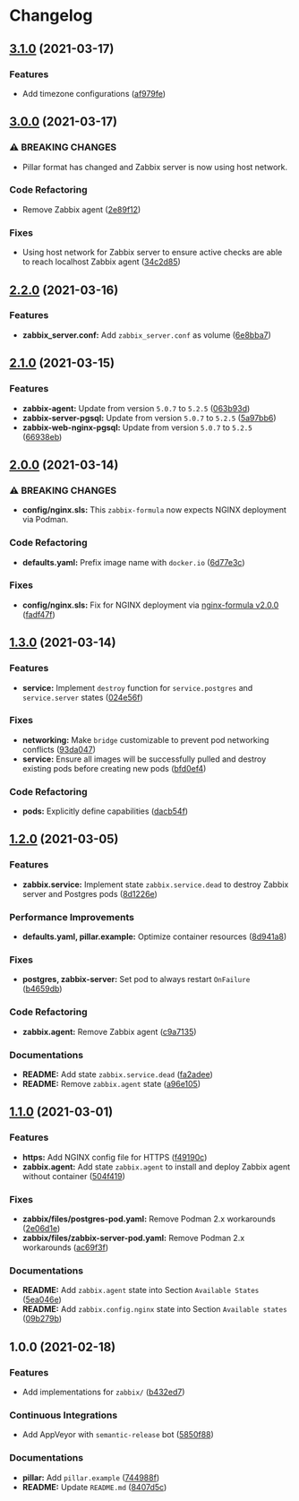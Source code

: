 # Changelog

## [3.1.0](https://github.com/extra2000/zabbix-formula/compare/v3.0.0...v3.1.0) (2021-03-17)


### Features

* Add timezone configurations ([af979fe](https://github.com/extra2000/zabbix-formula/commit/af979fef57e235b7df49fe56c29239377ddc5b37))

## [3.0.0](https://github.com/extra2000/zabbix-formula/compare/v2.2.0...v3.0.0) (2021-03-17)


### ⚠ BREAKING CHANGES

* Pillar format has changed and Zabbix server is now using host network.

### Code Refactoring

* Remove Zabbix agent ([2e89f12](https://github.com/extra2000/zabbix-formula/commit/2e89f126ad63f29858dcd2692136cec4b5845a26))


### Fixes

* Using host network for Zabbix server to ensure active checks are able to reach localhost Zabbix agent ([34c2d85](https://github.com/extra2000/zabbix-formula/commit/34c2d856a30f7d3081fa9ce27d48a0b279d04d63))

## [2.2.0](https://github.com/extra2000/zabbix-formula/compare/v2.1.0...v2.2.0) (2021-03-16)


### Features

* **zabbix_server.conf:** Add `zabbix_server.conf` as volume ([6e8bba7](https://github.com/extra2000/zabbix-formula/commit/6e8bba7f956a7b5ff46c30df528fd64e79efe95d))

## [2.1.0](https://github.com/extra2000/zabbix-formula/compare/v2.0.0...v2.1.0) (2021-03-15)


### Features

* **zabbix-agent:** Update from version `5.0.7` to `5.2.5` ([063b93d](https://github.com/extra2000/zabbix-formula/commit/063b93d757c0d6847d38db81b2c21272c0232f40))
* **zabbix-server-pgsql:** Update from version `5.0.7` to `5.2.5` ([5a97bb6](https://github.com/extra2000/zabbix-formula/commit/5a97bb67b436dbc9307f0b686efade889075392f))
* **zabbix-web-nginx-pgsql:** Update from version `5.0.7` to `5.2.5` ([66938eb](https://github.com/extra2000/zabbix-formula/commit/66938eb192b4c3b81bd023b415d0de357e4140ce))

## [2.0.0](https://github.com/extra2000/zabbix-formula/compare/v1.3.0...v2.0.0) (2021-03-14)


### ⚠ BREAKING CHANGES

* **config/nginx.sls:** This `zabbix-formula` now expects NGINX deployment via Podman.

### Code Refactoring

* **defaults.yaml:** Prefix image name with `docker.io` ([6d77e3c](https://github.com/extra2000/zabbix-formula/commit/6d77e3c7a50ab7d9d4b9173f954b344ac53fb4a0))


### Fixes

* **config/nginx.sls:** Fix for NGINX deployment via [nginx-formula v2.0.0](https://github.com/extra2000/nginx-formula/releases/tag/v2.0.0) ([fadf47f](https://github.com/extra2000/zabbix-formula/commit/fadf47fbac47aa5fa2490cc2740489dad8711dcc))

## [1.3.0](https://github.com/extra2000/zabbix-formula/compare/v1.2.0...v1.3.0) (2021-03-14)


### Features

* **service:** Implement `destroy` function for `service.postgres` and `service.server` states ([024e56f](https://github.com/extra2000/zabbix-formula/commit/024e56f5efc8078ce2efdfe9a3dc8cafa61eef25))


### Fixes

* **networking:** Make `bridge` customizable to prevent pod networking conflicts ([93da047](https://github.com/extra2000/zabbix-formula/commit/93da047c30f213453db1228dd26debac7f8f0062))
* **service:** Ensure all images will be successfully pulled and destroy existing pods before creating new pods ([bfd0ef4](https://github.com/extra2000/zabbix-formula/commit/bfd0ef44cff1c3297dbf379f597ae1f8b9e5673d))


### Code Refactoring

* **pods:** Explicitly define capabilities ([dacb54f](https://github.com/extra2000/zabbix-formula/commit/dacb54fa1d731f40c67afc2e80e82e0fe1a9d915))

## [1.2.0](https://github.com/extra2000/zabbix-formula/compare/v1.1.0...v1.2.0) (2021-03-05)


### Features

* **zabbix.service:** Implement state `zabbix.service.dead` to destroy Zabbix server and Postgres pods ([8d1226e](https://github.com/extra2000/zabbix-formula/commit/8d1226eb17d4f0b4f71a219e29e1c6e29e747c6e))


### Performance Improvements

* **defaults.yaml, pillar.example:** Optimize container resources ([8d941a8](https://github.com/extra2000/zabbix-formula/commit/8d941a8babd5fd7e3f31f03ab829cd3d7e2c5d80))


### Fixes

* **postgres, zabbix-server:** Set pod to always restart `OnFailure` ([b4659db](https://github.com/extra2000/zabbix-formula/commit/b4659db9811907ae34202e5b7239f8b4af13fcf5))


### Code Refactoring

* **zabbix.agent:** Remove Zabbix agent ([c9a7135](https://github.com/extra2000/zabbix-formula/commit/c9a71356edf4b40e641289073a05eefd3a8f3596))


### Documentations

* **README:** Add state `zabbix.service.dead` ([fa2adee](https://github.com/extra2000/zabbix-formula/commit/fa2adeead7bb88895ef96c8a70315d09548ef57a))
* **README:** Remove `zabbix.agent` state ([a96e105](https://github.com/extra2000/zabbix-formula/commit/a96e1053fbd33063f6c457da8ad297eee5995a34))

## [1.1.0](https://github.com/extra2000/zabbix-formula/compare/v1.0.0...v1.1.0) (2021-03-01)


### Features

* **https:** Add NGINX config file for HTTPS ([f49190c](https://github.com/extra2000/zabbix-formula/commit/f49190c2f1ef1ad1687cb9c055b4296905ffb6f0))
* **zabbix.agent:** Add state `zabbix.agent` to install and deploy Zabbix agent without container ([504f419](https://github.com/extra2000/zabbix-formula/commit/504f4196ad7606ce2259c90bd7db8e99c2156930))


### Fixes

* **zabbix/files/postgres-pod.yaml:** Remove Podman 2.x workarounds ([2e06d1e](https://github.com/extra2000/zabbix-formula/commit/2e06d1ee3a896717f817a659d4e15a1978225b53))
* **zabbix/files/zabbix-server-pod.yaml:** Remove Podman 2.x workarounds ([ac69f3f](https://github.com/extra2000/zabbix-formula/commit/ac69f3f93a90610363b64e0da4274a14d02c59e5))


### Documentations

* **README:** Add `zabbix.agent` state into Section `Available States` ([5ea046e](https://github.com/extra2000/zabbix-formula/commit/5ea046ed89e1c92b9dbaa85aff74aeea7c269694))
* **README:** Add `zabbix.config.nginx` state into Section `Available states` ([09b279b](https://github.com/extra2000/zabbix-formula/commit/09b279b1011bd780f1ca02abd956dfbce1ad1285))

## 1.0.0 (2021-02-18)


### Features

* Add implementations for `zabbix/` ([b432ed7](https://github.com/extra2000/zabbix-formula/commit/b432ed7b4a1de66846257dc8450e5b964a9a7018))


### Continuous Integrations

* Add AppVeyor with `semantic-release` bot ([5850f88](https://github.com/extra2000/zabbix-formula/commit/5850f88bbf05cddd94b1a6d2a9eac1ecda3dc3f5))


### Documentations

* **pillar:** Add `pillar.example` ([744988f](https://github.com/extra2000/zabbix-formula/commit/744988f9c7bc4522d0123b1fef9f4a518c7bd131))
* **README:** Update `README.md` ([8407d5c](https://github.com/extra2000/zabbix-formula/commit/8407d5c070feef0cda659a2915018192a32f7009))
